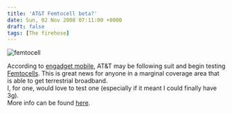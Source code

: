 ```yaml
---
title: 'AT&T Femtocell beta?'
date: Sun, 02 Nov 2008 07:11:00 +0000
draft: false
tags: [The firehose]
---
```


![femtocell](http://www.blogcdn.com/www.engadgetmobile.com/media/2008/11/11-1-08-gsm_femtocell.jpg)  
  
According to [engadget mobile](http://www.engadgetmobile.com/2008/11/01/atandt-planning-femtocell-trial-later-this-year/), AT&T may be following suit and begin testing [Femtocells](http://en.wikipedia.org/wiki/Femtocell). This is great news for anyone in a marginal coverage area that is able to get terrestrial broadband.  
I, for one, would love to test one (especially if it meant I could finally have 3g).  
More info can be found [here](http://www.unstrung.com/document.asp?doc_id=166991).
